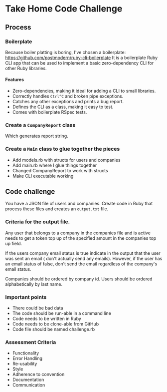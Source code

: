 # Take Home Code Challenge

## Process

### Boilerplate

Because boiler platting is boring, I've chosen a boilerplate: https://github.com/postmodern/ruby-cli-boilerplate
It is a boilerplate Ruby CLI app that can be used to implement a basic zero-dependency CLI for other Ruby libraries.

#### Features

* Zero-dependencies, making it ideal for adding a CLI to small libraries.
* Correctly handles `Ctrl^C` and broken pipe exceptions.
* Catches any other exceptions and prints a bug report.
* Defines the CLI as a class, making it easy to test.
* Comes with boilerplate RSpec tests.

### Create a `CompanyReport` class

Which generates report string.

### Create a `Main` class to glue together the pieces

- Add models.rb with structs for users and companies
- Add main.rb where I glue things together
- Changed CompanyReport to work with structs
- Make CLI executable working

## Code challenge

You have a JSON file of users and companies. Create code in Ruby that process these files and creates an `output.txt` file.

### Criteria for the output file.

Any user that belongs to a company in the companies file and is active needs to get a token top up of the specified amount in the companies top up field.

If the users company email status is true indicate in the output that the user was sent an email ( don't actually send any emails). However, if the user has an email status of false, don't send the email regardless of the company's email status.

Companies should be ordered by company id. Users should be ordered alphabetically by last name.

### Important points

- There could be bad data
- The code should be run-able in a command line
- Code needs to be written in Ruby
- Code needs to be clone-able from GitHub
- Code file should be named challenge.rb


### Assessment Criteria

- Functionality
- Error Handling
- Re-usability
- Style
- Adherence to convention
- Documentation
- Communication
